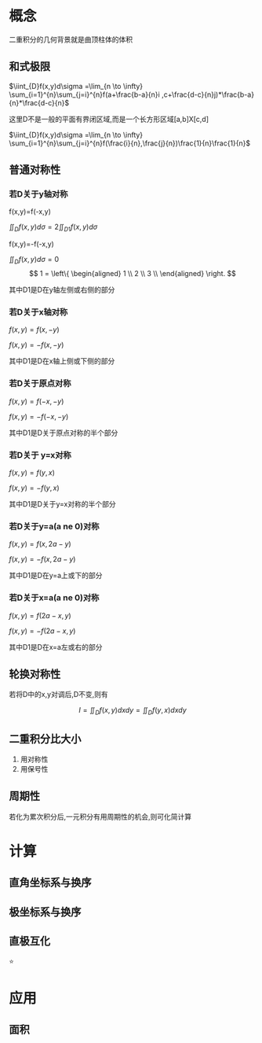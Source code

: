 # 概念
二重积分的几何背景就是曲顶柱体的体积
## 和式极限
$\iint_{D}f(x,y)d\sigma =\lim_{n \to \infty} \sum_{i=1}^{n}\sum_{j=i}^{n}f(a+\frac{b-a}{n}i ,c+\frac{d-c}{n}j)*\frac{b-a}{n}*\frac{d-c}{n}$ 

这里D不是一般的平面有界闭区域,而是一个长方形区域[a,b]X[c,d]

$\iint_{D}f(x,y)d\sigma =\lim_{n \to \infty} \sum_{i=1}^{n}\sum_{j=i}^{n}f(\frac{i}{n},\frac{j}{n})\frac{1}{n}\frac{1}{n}$

## 普通对称性

### 若D关于y轴对称

f(x,y)=f(-x,y)

$\iint_{D}f(x,y)d\sigma =2\iint_{D1}f(x,y)d\sigma$



f(x,y)=-f(-x,y)

$\iint_{D}f(x,y)d\sigma=0$
$$
1 = \left\{ 
\begin{aligned}
1 \\
2 \\
3 \\
\end{aligned}
\right.
$$


其中D1是D在y轴左侧或右侧的部分

### 若D关于x轴对称

$f(x,y)=f(x,-y)$

$f(x,y)=-f(x,-y)$

其中D1是D在x轴上侧或下侧的部分

### 若D关于原点对称

$f(x,y)=f(-x,-y)$

$f(x,y)=-f(-x,-y)$

其中D1是D关于原点对称的半个部分

### 若D关于 y=x对称

$f(x,y)=f(y,x)$

$f(x,y)=-f(y,x)$

其中D1是D关于y=x对称的半个部分

### 若D关于y=a(a ne 0)对称

$f(x,y)=f(x,2a-y)$

$f(x,y)=-f(x,2a-y)$

其中D1是D在y=a上或下的部分

### 若D关于x=a(a ne 0)对称

$f(x,y)=f(2a-x,y)$

$f(x,y)=-f(2a-x,y)$

其中D1是D在x=a左或右的部分

## 轮换对称性

若将D中的x,y对调后,D不变,则有

$$I=\iint_{D}f(x,y)dxdy=\iint_{D}f(y,x)dxdy$$

## 二重积分比大小

1. 用对称性
2. 用保号性

## 周期性

若化为累次积分后,一元积分有用周期性的机会,则可化简计算

# 计算

## 直角坐标系与换序

## 极坐标系与换序

## 直极互化

:star:



# 应用

## 面积

